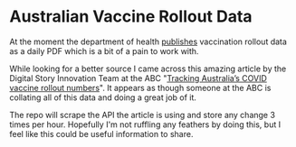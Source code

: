 # Australian Vaccine Rollout Data

At the moment the department of health [publishes](https://www.health.gov.au/initiatives-and-programs/covid-19-vaccines/australias-covid-19-vaccine-rollout#covid19-vaccine-rollout-daily-update) vaccination rollout data as a daily PDF which is a bit of a pain to work with.

While looking for a better source I came across this amazing article by the Digital Story Innovation Team at the ABC "[Tracking Australia’s COVID vaccine rollout numbers](https://www.abc.net.au/news/2021-03-02/charting-australias-covid-vaccine-rollout/13197518)". It appears as though someone at the ABC is collating all of this data and doing a great job of it.

The repo will scrape the API the article is using and store any change 3 times per hour. Hopefully I'm not ruffling any feathers by doing this, but I feel like this could be useful information to share.
